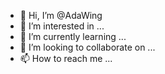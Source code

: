 - 👋 Hi, I’m @AdaWing
- 👀 I’m interested in ...
- 🌱 I’m currently learning ...
- 💞️ I’m looking to collaborate on ...
- 📫 How to reach me ...

<!---
AdaWing/AdaWing is a ✨ special ✨ repository because its `README.md` (this file) appears on your GitHub profile.
You can click the Preview link to take a look at your changes.
--->
